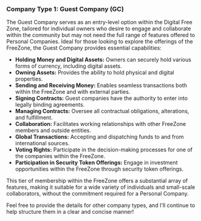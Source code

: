 
### Company Type 1: Guest Company (GC)

The Guest Company serves as an entry-level option within the Digital Free Zone, tailored for individual owners who desire to engage and collaborate within the community but may not need the full range of features offered to Personal Companies. Ideal for those looking to explore the offerings of the FreeZone, the Guest Company provides essential capabilities:

- **Holding Money and Digital Assets:** Owners can securely hold various forms of currency, including digital assets.
- **Owning Assets:** Provides the ability to hold physical and digital properties.
- **Sending and Receiving Money:** Enables seamless transactions both within the FreeZone and with external parties.
- **Signing Contracts:** Guest companies have the authority to enter into legally binding agreements.
- **Managing Contracts:** Oversee all contractual obligations, alterations, and fulfillment.
- **Collaboration:** Facilitates working relationships with other FreeZone members and outside entities.
- **Global Transactions:** Accepting and dispatching funds to and from international sources.
- **Voting Rights:** Participate in the decision-making processes for one of the companies within the FreeZone.
- **Participation in Security Token Offerings:** Engage in investment opportunities within the FreeZone through security token offerings.

This tier of membership within the FreeZone offers a substantial array of features, making it suitable for a wide variety of individuals and small-scale collaborators, without the commitment required for a Personal Company.

Feel free to provide the details for other company types, and I'll continue to help structure them in a clear and concise manner!